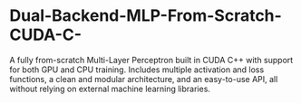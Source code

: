 # Dual-Backend-MLP-From-Scratch-CUDA-C-
A fully from-scratch Multi-Layer Perceptron built in CUDA C++ with support for both GPU and CPU training. Includes multiple activation and loss functions, a clean and modular architecture, and an easy-to-use API, all without relying on external machine learning libraries.
